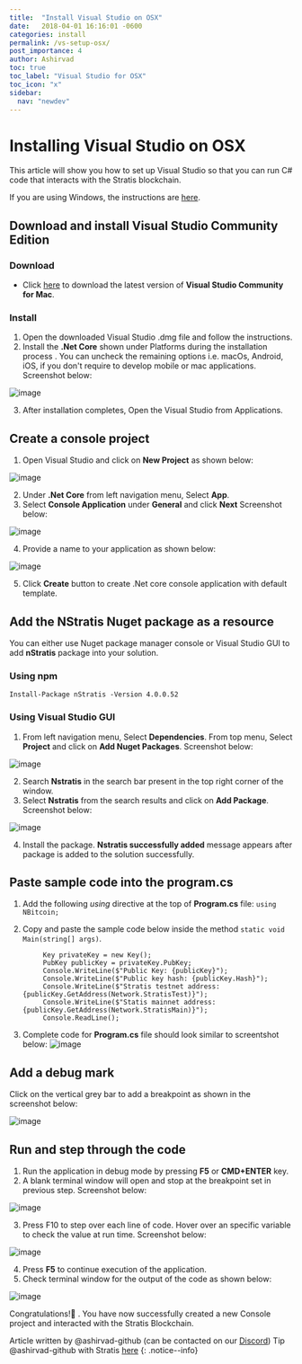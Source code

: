 ```yaml
---
title:  "Install Visual Studio on OSX"
date:   2018-04-01 16:16:01 -0600
categories: install
permalink: /vs-setup-osx/
post_importance: 4
author: Ashirvad
toc: true
toc_label: "Visual Studio for OSX"
toc_icon: "x"
sidebar:
  nav: "newdev"
---
```

# Installing Visual Studio on OSX

This article will show you how to set up Visual Studio so that you can run C# code that interacts with the Stratis blockchain.

If you are using Windows, the instructions are [here](/install_vs_windows/).

## Download and install Visual Studio Community Edition
### Download
- Click [here](https://www.visualstudio.com/vs/community/) to download the latest version of **Visual Studio Community for Mac**.
### Install
1. Open the downloaded Visual Studio .dmg file and follow the instructions.
2. Install the **.Net Core** shown under Platforms during the installation process . You can uncheck the remaining options i.e. macOs, Android, iOS, if you don't require to develop mobile or mac applications. Screenshot below:

![image](https://user-images.githubusercontent.com/2681744/38523840-58b5bc7c-3c6a-11e8-9fb1-f351f053d564.png)

3. After installation completes, Open the Visual Studio from Applications.
## Create a console project
1. Open Visual Studio and click on **New Project** as shown below:

![image](https://user-images.githubusercontent.com/2681744/38524321-d0de6ae0-3c6b-11e8-8fc1-6e5cae1ecfe7.png)

2. Under **.Net Core** from left navigation menu, Select **App**.
3. Select **Console Application** under **General** and click **Next** Screenshot below:

![image](https://user-images.githubusercontent.com/2681744/38524480-5a5ef118-3c6c-11e8-928a-100d02641d6a.png)

4. Provide a name to your application as shown below:

![image](https://user-images.githubusercontent.com/2681744/38524636-eea05902-3c6c-11e8-8c4b-f02612a83c31.png)

5. Click **Create** button to create .Net core console application with default template.

## Add the NStratis Nuget package as a resource
You can either use Nuget package manager console or Visual Studio GUI to add **nStratis** package into your solution.
### Using npm
`Install-Package nStratis -Version 4.0.0.52`
### Using Visual Studio GUI
1. From left navigation menu, Select **Dependencies**. From top menu, Select **Project** and click on **Add Nuget Packages**. Screenshot below:

![image](https://user-images.githubusercontent.com/2681744/38525015-50c1991a-3c6e-11e8-903e-91ee12f71b3e.png)

2. Search **Nstratis** in the search bar present in the top right corner of the window.
3. Select **Nstratis** from the search results and click on **Add Package**. Screenshot below:

![image](https://user-images.githubusercontent.com/2681744/38525157-e143b3ec-3c6e-11e8-8693-31a3d952cc50.png)

4. Install the package. **Nstratis successfully added** message appears after package is added to the solution successfully.
## Paste sample code into the program.cs
1.  Add the following _using_ directive at the top of **Program.cs** file:
`using NBitcoin;`
2. Copy and paste the sample code below inside the method `static void Main(string[] args)`.

            Key privateKey = new Key();
            PubKey publicKey = privateKey.PubKey;
            Console.WriteLine($"Public Key: {publicKey}");
            Console.WriteLine($"Public key hash: {publicKey.Hash}");
            Console.WriteLine($"Stratis testnet address: {publicKey.GetAddress(Network.StratisTest)}");
            Console.WriteLine($"Statis mainnet address: {publicKey.GetAddress(Network.StratisMain)}");
            Console.ReadLine();

3. Complete code for **Program.cs** file should look similar to screentshot below:
![image](https://user-images.githubusercontent.com/2681744/38525669-ca872600-3c70-11e8-9c94-08ebb0a52e00.png)
## Add a debug mark
Click on the vertical grey bar to add a breakpoint as shown in the screenshot below:

![image](https://user-images.githubusercontent.com/2681744/38525830-67770fac-3c71-11e8-868d-b0aa6e38fb69.png)

## Run and step through the code
1. Run the application in debug mode by pressing **F5** or **CMD+ENTER** key.
2. A blank terminal window will open and stop at the breakpoint set in previous step. Screenshot below:

![image](https://user-images.githubusercontent.com/2681744/38525975-09d68f8e-3c72-11e8-9337-531a6baa9537.png)

3. Press F10 to step over each line of code.  Hover over an specific variable to check the value at run time. Screenshot below:

![image](https://user-images.githubusercontent.com/2681744/38526149-c3a8b2b6-3c72-11e8-8989-2b136585fe7e.png)

4. Press **F5** to continue execution of the application.
5. Check terminal window for the output of the code as shown below:

![image](https://user-images.githubusercontent.com/2681744/38526225-10b45678-3c73-11e8-9498-0a5c7ba9bd52.png)

Congratulations!🎉  . You have now successfully created a new Console project and interacted with the Stratis Blockchain.

Article written by @ashirvad-github (can be contacted on our [Discord](/discord/)) Tip @ashirvad-github with Stratis [here](https://chainz.cryptoid.info/strat/address.dws?SWUhrx3QnRqkR8ML14sEpQqju8qMm8Ab83)
{: .notice--info}